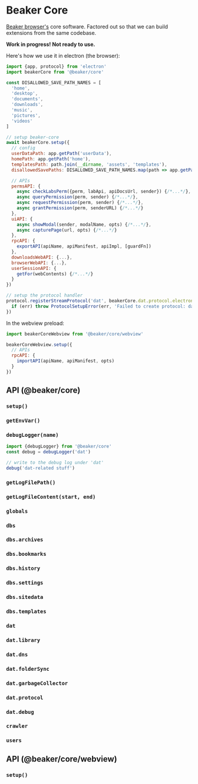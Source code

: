 # Beaker Core

[Beaker browser's](https://github.com/beakerbrowser/beaker) core software. Factored out so that we can build extensions from the same codebase.

**Work in progress! Not ready to use.**

Here's how we use it in electron (the browser):

```js
import {app, protocol} from 'electron'
import beakerCore from '@beaker/core'

const DISALLOWED_SAVE_PATH_NAMES = [
  'home',
  'desktop',
  'documents',
  'downloads',
  'music',
  'pictures',
  'videos'
]

// setup beaker-core
await beakerCore.setup({
  // config
  userDataPath: app.getPath('userData'),
  homePath: app.getPath('home'),
  templatesPath: path.join(__dirname, 'assets', 'templates'),
  disallowedSavePaths: DISALLOWED_SAVE_PATH_NAMES.map(path => app.getPath(path)),

  // APIs
  permsAPI: {
    async checkLabsPerm({perm, labApi, apiDocsUrl, sender}) {/*...*/},
    async queryPermission(perm, sender) {/*...*/},
    async requestPermission(perm, sender) {/*...*/},
    async grantPermission(perm, senderURL) {/*...*/}
  },
  uiAPI: {
    async showModal(sender, modalName, opts) {/*...*/},
    async capturePage(url, opts) {/*...*/}
  },
  rpcAPI: {
    exportAPI(apiName, apiManifest, apiImpl, [guardFn])
  },
  downloadsWebAPI: {...},
  browserWebAPI: {...},
  userSessionAPI: {
    getFor(webContents) {/*...*/}
  }
})

// setup the protocol handler
protocol.registerStreamProtocol('dat', beakerCore.dat.protocol.electronHandler, err => {
  if (err) throw ProtocolSetupError(err, 'Failed to create protocol: dat')
})
```

In the webview preload:

```js
import beakerCoreWebview from '@beaker/core/webview'

beakerCoreWebview.setup({
  // APIs
  rpcAPI: {
    importAPI(apiName, apiManifest, opts)
  }
})
```

## API (@beaker/core)

### `setup()`

### `getEnvVar()`

### `debugLogger(name)`

```js
import {debugLogger} from '@beaker/core'
const debug = debugLogger('dat')

// write to the debug log under 'dat'
debug('dat-related stuff')
```

### `getLogFilePath()`

### `getLogFileContent(start, end)`

### `globals`

### `dbs`

### `dbs.archives`

### `dbs.bookmarks`

### `dbs.history`

### `dbs.settings`

### `dbs.sitedata`

### `dbs.templates`

### `dat`

### `dat.library`

### `dat.dns`

### `dat.folderSync`

### `dat.garbageCollector`

### `dat.protocol`

### `dat.debug`

### `crawler`

### `users`

## API (@beaker/core/webview)

### `setup()`